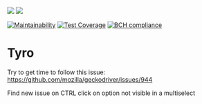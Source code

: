 ![](https://github.com/Tyro-sc/tyro/workflows/Chrome%20Tests/badge.svg)
![](https://github.com/Tyro-sc/tyro/workflows/Firefox%20Tests/badge.svg)

[![Maintainability](https://api.codeclimate.com/v1/badges/c091b16c5832c890a59b/maintainability)](https://codeclimate.com/github/Tyro-sc/tyro/maintainability)
[![Test Coverage](https://api.codeclimate.com/v1/badges/c091b16c5832c890a59b/test_coverage)](https://codeclimate.com/github/Tyro-sc/tyro/test_coverage)
[![BCH compliance](https://bettercodehub.com/edge/badge/Tyro-sc/tyro?branch=master)](https://bettercodehub.com/)

# Tyro

Try to get time to follow this issue:
https://github.com/mozilla/geckodriver/issues/944

Find new issue on CTRL click on option not visible in a multiselect